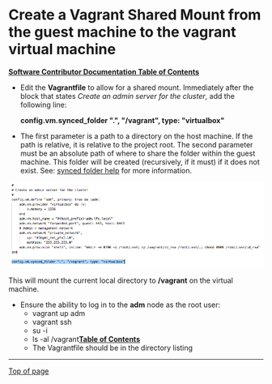 # <a name="Top"></a>Create a Vagrant Shared Mount from the guest machine to the vagrant virtual machine

[**Software Contributor Documentation Table of Contents**](cd_TOC.md)

* Edit the **Vagrantfile** to allow for a shared mount. Immediately after the block that states *Create an admin server for the cluster*, add the following line:

    **config.vm.synced_folder ".", "/vagrant", type: "virtualbox"**
    
* The first parameter is a path to a directory on the host machine. If the path is relative, it is relative to the project root. The second parameter must be an absolute path of where to share the folder within the guest machine. This folder will be created (recursively, if it must) if it does not exist. See: [synced folder help](https://www.vagrantup.com/docs/synced-folders/basic_usage.html) for more information.
    

![shared_mount](md_Graphics/vagrant_shared_mount.png)

This will mount the current local directory to **/vagrant** on the virtual machine.

 * Ensure the ability to log in to the **adm** node as the root user:
    * vagrant up adm
    * vagrant ssh
    * su -i
    * ls -al /vagrant[**Table of Contents**](cd_TOC.md)
    * The Vagrantfile should be in the directory listing 

---
[Top of page](#Top)